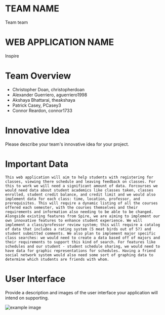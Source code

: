 # TEAM NAME
Team team

# WEB APPLICATION NAME
Inspire

# Team Overview

* Christopher Doan, christopherdoan
* Alexander Guerriero, aguerriero1998
* Akshaya Bhattarai, theakshaya
* Patrick Casey, PCasey3
* Connor Reardon, connor1733

# Innovative Idea

Please describe your team's innovative idea for your project.

# Important Data

	This web application will aim to help students with registering for classes, viewing there schedule and leaving feedback on classes. For this to work we will need a significant amount of data. Forcourses we would need data about student academics like classes taken, classes enrolled, student credit balance, and credit limit and we would also implement data for each class: time, location, professor, and prerequisites. This will require a dynamic listing of all the courses offered each semester, with the courses themselves and their requirements and information also needing to be able to be changed.
	Alongside existing features from Spire, we are aiming to implement our own innovative features to enhance student experience. We will implement a class/professor review system; this will require a catalog of data that includes a rating system (5 meat birds out of 5?) and student submitted comments. We also plan to implement major specific class searches: we would need to create a data based off of majors and their requirements to support this kind of search. For features like schedules and our student - student schedule sharing, we would need to have data for graphic representations for schedules. Having a friend social network system would also need some sort of graphing data to determine which students are friends with whom.
# User Interface

Provide a description and images of the user interface your
application will intend on supporting.

![example image](imgs/chick.jpg)

